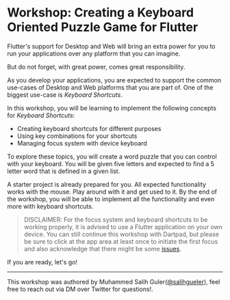 # Workshop: Creating a Keyboard Oriented Puzzle Game for Flutter

Flutter's support for Desktop and Web will bring an extra power for you to run your applications over any platform that you can imagine.

But do not forget, with great power, comes great responsibility.

As you develop your applications, you are expected to support the common use-cases of Desktop and Web platforms that you are part of. One of the biggest use-case is _Keyboard Shortcuts_.

In this workshop, you will be learning to implement the following concepts for _Keyboard Shortcuts_:

- Creating keyboard shortcuts for different purposes
- Using key combinations for your shortcuts
- Managing focus system with device keyboard

To explore these topics, you will create a word puzzle that you can control with your keyboard. You will be given five letters and expected to find a 5 letter word that is defined in a given list.

A starter project is already prepared for you. All expected functionality works with the mouse. Play around with it and get used to it. By the end of the workshop, you will be able to implement all the functionality and even more with keyboard shortcuts.

> DISCLAIMER: For the focus system and keyboard shortcuts to be working properly, it is advised to use a Flutter application on your own device. You can still continue this workshop with Dartpad, but please be sure to click at the app area at least once to initiate the first focus and also acknowledge that there might be some [issues](https://github.com/dart-lang/dart-pad/issues/2217).

If you are ready, let's go!

---

This workshop was authored by Muhammed Salih Guler([@salihgueler](https://twitter.com/salihgueler)), feel free to reach out via DM over Twitter for questions!.
